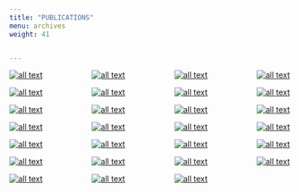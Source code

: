 ```yaml
---
title: "PUBLICATIONS"
menu: archives
weight: 41


---
```



[![all text](../../images/publications/ModularUpdates.jpg )](../../Documents/publications/ModularUpdates.pdf )&ensp;&ensp;&ensp;&ensp;&ensp;&ensp;&ensp;&ensp;&ensp;&ensp;&ensp;&ensp;
[![all text](../../images/publications/VisualConsequence.jpg)](../../Documents/publications/VisualConsequence.pdf)&ensp;&ensp;&ensp;&ensp;&ensp;&ensp;&ensp;&ensp;&ensp;&ensp;&ensp;&ensp;
[![all text](/images/publications/AversaryDossier.jpg)](/Documents/publications/AversaryDossier.pdf)&ensp;&ensp;&ensp;&ensp;&ensp;&ensp;&ensp;&ensp;&ensp;&ensp;&ensp;&ensp;
[![all text](/images/publications/ThreatProfileV8.jpg)](/Documents/publications/ThreatProfileV8.pdf)  


[![all text](/images/publications/ConfigManagement.jpg)](/Documents/publications/ConfigManagement.pdf)&ensp;&ensp;&ensp;&ensp;&ensp;&ensp;&ensp;&ensp;&ensp;&ensp;&ensp;&ensp;
[![all text](/images/publications/MessageBus.png)](/Documents/publications/MessageBus.pdf)&ensp;&ensp;&ensp;&ensp;&ensp;&ensp;&ensp;&ensp;&ensp;&ensp;&ensp;&ensp;
[![all text](/images/publications/ACEThreatProfile.jpg)](/Documents/publications/ACEThreatProfile.pdf)&ensp;&ensp;&ensp;&ensp;&ensp;&ensp;&ensp;&ensp;&ensp;&ensp;&ensp;&ensp;
[![all text](/images/publications/ThreatProfileV7.jfif)](/Documents/publications/ThreatProfileV7.pdf)  


[![all text](/images/publications/SecureCentral.jfif)](/Documents/publications/SecureCentral.pdf)&ensp;&ensp;&ensp;&ensp;&ensp;&ensp;&ensp;&ensp;&ensp;&ensp;&ensp;&ensp;
[![all text](/images/publications/CommSR.png)](/Documents/publications/CommSR.pdf)&ensp;&ensp;&ensp;&ensp;&ensp;&ensp;&ensp;&ensp;&ensp;&ensp;&ensp;&ensp;
[![all text](/images/publications/ThreatProfile1.jpg)](/Documents/publications/ThreatProfile1.pdf)&ensp;&ensp;&ensp;&ensp;&ensp;&ensp;&ensp;&ensp;&ensp;&ensp;&ensp;&ensp;
[![all text](/images/publications/SecurityFeatures.jpg)](/Documents/publications/SecurityFeatures.pdf)


[![all text](../../images/publications/VOLTTRON_Scalability-update-final_Page_01.jpg)](https://volttron.org/sites/default/files/publications/VOLTTRON%20Scalability-update-final.pdf)&ensp;&ensp;&ensp;&ensp;&ensp;&ensp;&ensp;&ensp;&ensp;&ensp;&ensp;&ensp;
[![all text](/images/publications/VOLTTRON_Documentation.jfif)](http://volttron.readthedocs.io/en/develop/index.html)&ensp;&ensp;&ensp;&ensp;&ensp;&ensp;&ensp;&ensp;&ensp;&ensp;&ensp;&ensp;
[![all text](/images/publications/VOLTTRON_Brochure.jpg)](https://volttron.org/sites/default/files/publications/VOLTTRON_Brochure_V11_WEB.pdf)&ensp;&ensp;&ensp;&ensp;&ensp;&ensp;&ensp;&ensp;&ensp;&ensp;&ensp;&ensp;
[![all text](/images/publications/TCC_HVAC_Systems.jpg)](http://www.pnnl.gov/main/publications/external/technical_reports/PNNL-26083.pdf)


[![all text](/images/publications/RenewableIntegrations.jpg)](http://www.pnnl.gov/main/publications/external/technical_reports/PNNL-26082.pdf)&ensp;&ensp;&ensp;&ensp;&ensp;&ensp;&ensp;&ensp;&ensp;&ensp;&ensp;&ensp;
[![all text](/images/publications/IntelligentLoadControl.jpg)](http://www.pnnl.gov/main/publications/external/technical_reports/PNNL-26034.pdf)&ensp;&ensp;&ensp;&ensp;&ensp;&ensp;&ensp;&ensp;&ensp;&ensp;&ensp;&ensp;
[![all text](/images/publications/EnergyEfficiencyBuild1.png)](https://volttron.org/sites/default/files/publications/VOLTTRON_buildings_2017.pdf)&ensp;&ensp;&ensp;&ensp;&ensp;&ensp;&ensp;&ensp;&ensp;&ensp;&ensp;&ensp;
[![all text](/images/publications/SecureEnergyEfficiencyTool.png)](https://volttron.org/sites/default/files/publications/VOLTTRON_security_2017.pdf)


[![all text](/images/publications/DistributingWithTheGrid.png)](https://volttron.org/sites/default/files/publications/VOLTTRON_gridservices_2017.pdf)&ensp;&ensp;&ensp;&ensp;&ensp;&ensp;&ensp;&ensp;&ensp;&ensp;&ensp;&ensp;
[![all text](/images/publications/TtM_BuildingGuide.png)](https://volttron.org/sites/default/files/publications/VOLTTRON_Tech_to_Market_report.pdf)&ensp;&ensp;&ensp;&ensp;&ensp;&ensp;&ensp;&ensp;&ensp;&ensp;&ensp;&ensp;
[![all text](/images/publications/VOLTTRON_2016.jpg)](https://volttron.org/sites/default/files/publications/PNNL-25499_VOLTTRON_2016.pdf)&ensp;&ensp;&ensp;&ensp;&ensp;&ensp;&ensp;&ensp;&ensp;&ensp;&ensp;&ensp;
[![all text](/images/publications/Overview1.png)](https://volttron.org/sites/default/files/publications/VOLTTRON_Efficient_Grid_2017.pdf)


[![all text](/images/publications/PlatformReq.jpg)](https://volttron.org/sites/default/files/publications/PNNL-24395.pdf)&ensp;&ensp;&ensp;&ensp;&ensp;&ensp;&ensp;&ensp;&ensp;&ensp;&ensp;&ensp;
[![all text](/images/publications/TB-BuildingGuide.jpg)](https://volttron.org/sites/default/files/publications/PNNL-23302.pdf)&ensp;&ensp;&ensp;&ensp;&ensp;&ensp;&ensp;&ensp;&ensp;&ensp;&ensp;&ensp;
[![all text](/images/publications/SmartGridPlatform.jpg)](http://www.ifaamas.org/Proceedings/aamas2013/docs/p1367.pdf)
